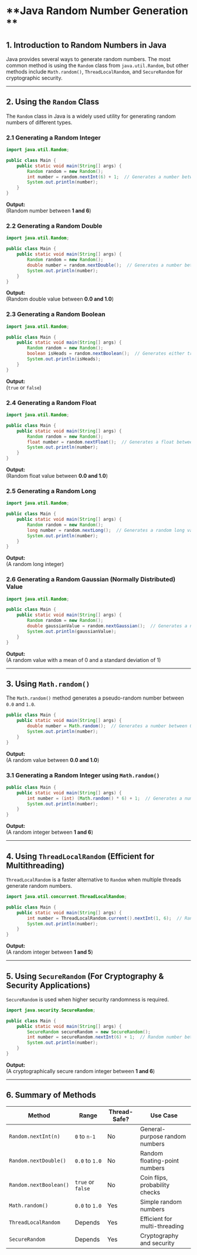 # **Java Random Number Generation **  

## **1. Introduction to Random Numbers in Java**  
Java provides several ways to generate random numbers. The most common method is using the `Random` class from `java.util.Random`, but other methods include `Math.random()`, `ThreadLocalRandom`, and `SecureRandom` for cryptographic security.

---

## **2. Using the `Random` Class**  
The `Random` class in Java is a widely used utility for generating random numbers of different types.

### **2.1 Generating a Random Integer**
```java
import java.util.Random;

public class Main {
    public static void main(String[] args) {
        Random random = new Random();
        int number = random.nextInt(6) + 1;  // Generates a number between 1 and 6
        System.out.println(number);
    }
}
```
**Output:**  
(Random number between **1 and 6**)

### **2.2 Generating a Random Double**
```java
import java.util.Random;

public class Main {
    public static void main(String[] args) {
        Random random = new Random();
        double number = random.nextDouble();  // Generates a number between 0.0 and 1.0
        System.out.println(number);
    }
}
```
**Output:**  
(Random double value between **0.0 and 1.0**)

### **2.3 Generating a Random Boolean**
```java
import java.util.Random;

public class Main {
    public static void main(String[] args) {
        Random random = new Random();
        boolean isHeads = random.nextBoolean();  // Generates either true or false
        System.out.println(isHeads);
    }
}
```
**Output:**  
(`true` or `false`)

### **2.4 Generating a Random Float**
```java
import java.util.Random;

public class Main {
    public static void main(String[] args) {
        Random random = new Random();
        float number = random.nextFloat();  // Generates a float between 0.0 and 1.0
        System.out.println(number);
    }
}
```
**Output:**  
(Random float value between **0.0 and 1.0**)

### **2.5 Generating a Random Long**
```java
import java.util.Random;

public class Main {
    public static void main(String[] args) {
        Random random = new Random();
        long number = random.nextLong();  // Generates a random long value
        System.out.println(number);
    }
}
```
**Output:**  
(A random long integer)

### **2.6 Generating a Random Gaussian (Normally Distributed) Value**
```java
import java.util.Random;

public class Main {
    public static void main(String[] args) {
        Random random = new Random();
        double gaussianValue = random.nextGaussian();  // Generates a normally distributed random value
        System.out.println(gaussianValue);
    }
}
```
**Output:**  
(A random value with a mean of 0 and a standard deviation of 1)

---

## **3. Using `Math.random()`**  
The `Math.random()` method generates a pseudo-random number between `0.0` and `1.0`.

```java
public class Main {
    public static void main(String[] args) {
        double number = Math.random();  // Generates a number between 0.0 and 1.0
        System.out.println(number);
    }
}
```
**Output:**  
(A random value between **0.0 and 1.0**)

### **3.1 Generating a Random Integer using `Math.random()`**
```java
public class Main {
    public static void main(String[] args) {
        int number = (int) (Math.random() * 6) + 1;  // Generates a number between 1 and 6
        System.out.println(number);
    }
}
```
**Output:**  
(A random integer between **1 and 6**)

---

## **4. Using `ThreadLocalRandom` (Efficient for Multithreading)**
`ThreadLocalRandom` is a faster alternative to `Random` when multiple threads generate random numbers.

```java
import java.util.concurrent.ThreadLocalRandom;

public class Main {
    public static void main(String[] args) {
        int number = ThreadLocalRandom.current().nextInt(1, 6);  // Random number between 1 and 5
        System.out.println(number);
    }
}
```
**Output:**  
(A random integer between **1 and 5**)

---

## **5. Using `SecureRandom` (For Cryptography & Security Applications)**
`SecureRandom` is used when higher security randomness is required.

```java
import java.security.SecureRandom;

public class Main {
    public static void main(String[] args) {
        SecureRandom secureRandom = new SecureRandom();
        int number = secureRandom.nextInt(6) + 1;  // Random number between 1 and 6
        System.out.println(number);
    }
}
```
**Output:**  
(A cryptographically secure random integer between **1 and 6**)

---

## **6. Summary of Methods**
| Method | Range | Thread-Safe? | Use Case |
|--------|-------|-------------|----------|
| `Random.nextInt(n)` | `0` to `n-1` | No | General-purpose random numbers |
| `Random.nextDouble()` | `0.0` to `1.0` | No | Random floating-point numbers |
| `Random.nextBoolean()` | `true` or `false` | No | Coin flips, probability checks |
| `Math.random()` | `0.0` to `1.0` | Yes | Simple random numbers |
| `ThreadLocalRandom` | Depends | Yes | Efficient for multi-threading |
| `SecureRandom` | Depends | Yes | Cryptography and security |


